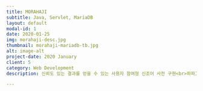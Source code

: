 ```yaml
---
title: MORAHAJI
subtitle: Java, Servlet, MariaDB
layout: default
modal-id: 1
date: 2020-01-25
img: morahaji-desc.jpg
thumbnail: morahaji-mariadb-tb.jpg
alt: image-alt
project-date: 2020 January
client: 5
category: Web Development
description: 신뢰도 있는 결과를 얻을 수 있는 사용자 참여형 신조어 사전 구현<br>파파고 번역, 자동완성 검색 등 유저 편의 기능 제공<br><a href="https://github.com/JoyRapture/morahaji-mysql">Github 가기</a><br><a href="http://joyrapture.cafe24.com/morahaji">사이트 가기</a>

---
```


